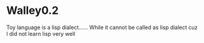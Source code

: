Walley0.2
=========
Toy language is a lisp dialect......
While it cannot be called as lisp dialect cuz I did not learn lisp very well
